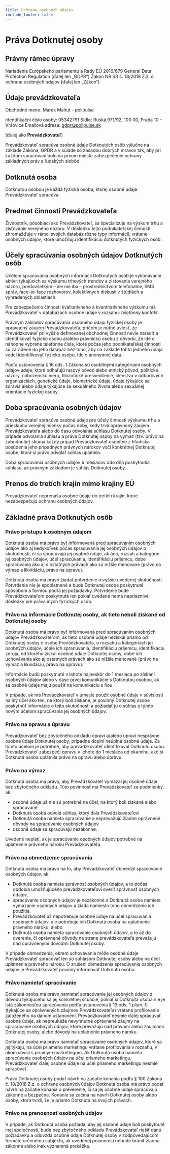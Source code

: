 ```yaml
---
title: Ochrana osobných údajov
include_footer: false
---
```


# Práva Dotknutej osoby

## Právny rámec úpravy

Nariadenie Európskeho parlamentu a Rady EÚ 2016/679 General Data  Protection Regulation (ďalej len „GDPR“)
Zákon NR SR č. 18/2018 Z.z. o ochrane osobných údajov (ďalej len „Zákon“)

## Údaje prevádzkovateľa

Obchodné meno: Marek Mahut - polipulse

Identifikační číslo osoby: 05342791
Sídlo: Ruská 971/92, 100 00, Praha 10 - Vršovice
Emailová adresa: gdpr@polipulse.sk

(ďalej ako **Prevádzkovateľ**)

Prevádzkovateľ spracúva osobné údaje Dotknutých osôb výlučne na základe Zákona, GPDR a v súlade so zásadou dobrých mravov tak, aby pri každom spracúvaní bolo na prvom mieste zabezpečenie ochrany základných práv a ľudských slobôd.

## Dotknutá osoba

Dotknutou osobou je každá fyzická osoba, ktorej osobné údaje Prevádzkovateľ spracúva.

## Predmet činnosti Prevádzkovateľa

Živnostník, pôsobiaci ako Prevádzkovateľ, sa špecializuje na výskum trhu a zisťovanie verejného názoru. V dôsledku tejto podnikateľskej činnosti zhromažďuje v rámci svojich databáz rôzne typy informácií, vrátane osobných údajov, ktoré umožňujú identifikáciu dotknutých fyzických osôb.

## Účely spracúvania osobných údajov Dotknutých osôb

Účelom spracovania osobných informácií Dotknutých osôb je vykonávanie aktivít týkajúcich sa výskumu trhových trendov a zisťovania verejného názoru, predovšetkým – ale nie iba – prostredníctvom telefonátov, SMS správ, face-to-face rozhovorov, kolektívnych diskusií v štúdiách a vyhradených oblastiach.

Pre zabezpečenie činnosti kvalitatívneho a kvantitatívneho výskumu má Prevádzkovateľ v databázach osobné údaje v rozsahu: _telefónny kontakt_. 

Právnym základov spracúvania osobného údaju fyzickej osoby je oprávnený záujem Prevádzkovateľa, pričom je nutné uviesť, že Prevádzkovateľ pri vyššie definovanej obchodnej činnosti nevie zaradiť a identifikovať fyzickú osobu a/alebo právnickú osobu z dôvodu, že ide o náhodne vybrané telefónne čísla, ktoré počas jeho podnikateľskej činnosti sú zaradené do jeho databáz bez toho, aby na základe tohto jedného údaja vedel identifikovať fyzickú osobu. Ide o anonymné dáta.

Podľa ustanovenia § 16 ods. 1 Zákona sú osobitnými kategóriami osobných údajov údaje, ktoré odhaľujú rasový pôvod alebo etnický pôvod, politické názory, náboženskú vieru, filozofické presvedčenie, členstvo v odborových organizáciách, genetické údaje, biometrické údaje, údaje týkajúce sa zdravia alebo údaje týkajúce sa sexuálneho života alebo sexuálnej orientácie fyzickej osoby.

## Doba spracúvania osobných údajov

Prevádzkovateľ spracúva osobné údaje pre účely činnosti výskumu trhu a prieskumu verejnej mienky počas doby, kedy trvá oprávnený záujem Prevádzkovateľa alebo do času odvolania súhlasu Dotknutej osoby. V prípade odvolania súhlasu a práva Dotknutej osoby na výmaz (tzv. právo na zabudnutie) skúma každý prípad Prevádzkovateľ osobitne z hľadiska posúdenia jeho prípadných právnych nárokov voči konkrétnej Dotknutej osobe, ktorá si právo odvolať súhlas uplatnila.

Doba spracúvania osobných údajov 6 mesiacov odo dňa poskytnutia súhlasu, ak právnym základom je súhlas Dotknutej osoby.


## Prenos do tretích krajín mimo krajiny EÚ

Prevádzkovateľ neprenáša osobné údaje do tretích krajín, ktoré nezabezpečujú ochranu osobných údajov.

## Základné práva Dotknutých osôb

### Právo prístupu k osobným údajom

Dotknutá osoba má právo byť informovaná pred spracúvaním osobných údajov ako aj kedykoľvek počas spracúvania jej osobných údajov o skutočnosti, či sa spracúvajú jej osobné údaje, ak áno, rozsah a kategórie jej osobných údajov, účel spracúvania, identifikáciu príjemcu, dobe spracúvania ako aj o ostatných právach ako sú nižšie menované (právo na výmaz a likvidáciu, právo na opravu).

Dotknutá osoba má právo žiadať potvrdenie o vyššie uvedenej skutočnosti. Potvrdenie nie je spoplatnené a bude Dotknutej osobe poskytnuté spôsobom a formou podľa jej požiadavky. Potvrdenie bude Prevádzkovateľom poskytnuté len pokiaľ uvedené nemá nepriaznivé dôsledky pre práva iných fyzických osôb.

### Právo na informácie Dotknutej osoby, ak tieto neboli získané od Dotknutej osoby

Dotknutá osoba má právo byť informovaná pred spracúvaním osobných údajov Prevádzkovateľom, ak tieto osobné údaje nezískal priamo od Dotknutej osoby o osobe Prevádzkovateľa, o rozsahu a kategóriách jej osobných údajov, účele ich spracúvania, identifikáciu príjemcu, identifikáciu zdroja, od ktorého získal osobné údaje Dotknutej osoby, dobe ich uchovávania ako aj ostatných právach ako sú nižšie menované (právo na výmaz a likvidáciu, právo na opravu).

Informácie budú poskytnuté v lehote najneskôr do 1 mesiaca po získaní osobných údajov alebo v čase prvej komunikácie s Dotknutou osobou, ak sa osobné údaje majú použiť na komunikáciu s ňou.

V prípade, ak má Prevádzkovateľ v úmysle použiť osobné údaje v súvislosti na iný účel ako ten, na ktorý boli získané, je povinný Dotknutej osobe poskytnúť informácie o tejto skutočnosti a požiadať ju o súhlas s týmto novým účelom spracúvania jej osobných údajov.

### Právo na opravu a úpravu

Prevádzkovateľ bez zbytočného odkladu opraví a/alebo upraví nesprávne osobné údaje Dotknutej osoby, prípadne doplní neúplné osobné údaje. Za týmto účelom je potrebné, aby prevádzkovateľ identifikoval Dotknutú osobu. Prevádzkovateľ zabezpečí opravu v lehote do 1 mesiaca od okamihu, ako si Dotknutá osoba uplatnila právo na opravu alebo úpravu.

### Právo na výmaz

Dotknutá osoba má právo, aby Prevádzkovateľ vymazal jej osobné údaje bez zbytočného odkladu. Túto povinnosť má Prevádzkovateľ za podmienky, ak:

* osobné údaje už nie sú potrebné na účel, na ktorý boli získané alebo spracúvané
* Dotknutá osoba odvolá súhlas, ktorý dala Prevádzkovateľovi
* Dotknutá osoba namieta spracúvanie a neprevažujú žiadne oprávnené dôvody na spracúvanie osobných údajov
* osobné údaje sa spracúvajú nezákonne.

Uvedené neplatí, ak je spracúvanie osobných údajov potrebné na uplatnenie právneho nároku Prevádzkovateľa.

### Právo na obmedzenie spracúvania

Dotknutá osoba má právo na to, aby Prevádzkovateľ obmedzil spracúvanie osobných údajov, ak:

* Dotknutá osoba namieta správnosť osobných údajov, a to počas obdobia umožňujúceho prevádzkovateľovi overiť správnosť osobných údajov,
* spracúvanie osobných údajov je nezákonné a Dotknutá osoba namieta vymazanie osobných údajov a žiada namiesto toho obmedzenie ich použitia,
* Prevádzkovateľ už nepotrebuje osobné údaje na účel spracúvania osobných údajov, ale potrebuje ich Dotknutá osoba na uplatnenie právneho nároku, alebo
* Dotknutá osoba namieta spracúvanie osobných údajov, a to až do overenia, či oprávnené dôvody na strane prevádzkovateľa prevažujú nad oprávnenými dôvodmi Dotknutej osoby.

V prípade obmedzenia, okrem uchovávania môže osobné údaje Prevádzkovateľ spracúvať len so súhlasom Dotknutej osoby alebo na účel uplatnenia právneho nároku. O zrušení obmedzenia spracúvania osobných  údajov je Prevádzkovateľ povinný informovať  Dotknutú osobu.

### Právo namietať spracúvanie

Dotknutá osoba má právo namietať spracúvanie jej osobných údajov z dôvodu týkajúceho sa jej konkrétnej situácie, pokiaľ si Dotknutá osoba nie je istá zákonnosťou spracúvania podľa ustanovenia  § 13 ods. 1 písm. f) (týkajúce sa oprávnených záujmov Prevádzkovateľa) vrátane profilovania založeného na danom ustanovení. Prevádzkovateľ nesmie ďalej spracúvať osobné údaje, ak nepreukáže nevyhnutné oprávnené záujmy na spracúvanie osobných údajov, ktoré prevažujú nad právami alebo záujmami Dotknutej osoby, alebo dôvody na uplatnenie právneho nároku.

Dotknutá osoba má právo namietať spracúvanie osobných údajov, ktoré sa jej týkajú, na účel priameho marketingu vrátane profilovania v rozsahu, v akom súvisí s priamym marketingom. Ak Dotknutá osoba namieta spracúvanie osobných údajov na účel priameho marketingu, Prevádzkovateľ ďalej osobné údaje na účel priameho marketingu nesmie spracúvať.

Právo Dotknutej osoby podať návrh na začatie konania podľa § 100 Zákona č. 18/2018 Z.z. o ochrane osobných údajov Dotknutá osoba má právo podať návrh na začatie konania o preverenie, či sa jej osobné údaje spracúvajú zákonne a bezpečne. Konanie sa začína na návrh Dotknutej osoby alebo osoby, ktorá tvrdí, že je priamo Dotknutá na svojich právach.

### Právo na prenosnosť osobných údajov

V prípade, ak Dotknutá osoba požiada, aby jej osobné údaje boli poskytnuté inej spoločnosti, bude bez zbytočného odkladu Prevádzkovateľ riešiť danú požiadavku a odovzdá osobné údaje Dotknutej osoby v zodpovedajúcom formáte určenému subjektu, ak uvedenej povinnosti nebude brániť žiadna zákonná alebo inak významná prekážka.
